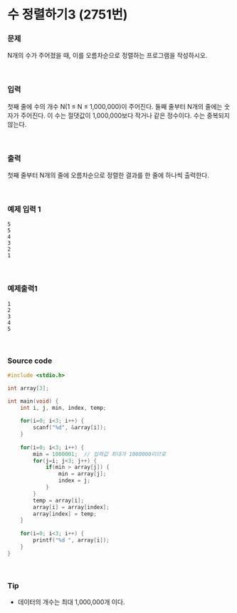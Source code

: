 # 수 정렬하기3 (2751번)

### 문제

N개의 수가 주어졌을 때, 이를 오름차순으로 정렬하는 프로그램을 작성하시오.

<br/>

### 입력

첫째 줄에 수의 개수 N(1 ≤ N ≤ 1,000,000)이 주어진다. 둘째 줄부터 N개의 줄에는 숫자가 주어진다. 이 수는 절댓값이 1,000,000보다 작거나 같은 정수이다. 수는 중복되지 않는다.

<br/>

### 출력

첫째 줄부터 N개의 줄에 오름차순으로 정렬한 결과를 한 줄에 하나씩 출력한다.

<br/>

### 예제 입력 1

```
5
5
4
3
2
1
```

<br/>

### 예제출력1

```
1
2
3
4
5
```

<br/>

### Source code

```c
#include <stdio.h>

int array[3];  

int main(void) {
	int i, j, min, index, temp;
		
	for(i=0; i<3; i++) {
		scanf("%d", &array[i]);
	}
	
	for(i=0; i<3; i++) {
		min = 1000001;	// 입력값 최대가 1000000이므로 
		for(j=i; j<3; j++) {
			if(min > array[j]) {
				min = array[j];
				index = j;
			}
		}
		temp = array[i];
		array[i] = array[index];
		array[index] = temp;
	}
	
	for(i=0; i<3; i++) {
		printf("%d ", array[i]);
	}
}
```

<br/>

### Tip

- 데이터의 개수는 최대 1,000,000개 이다. 
